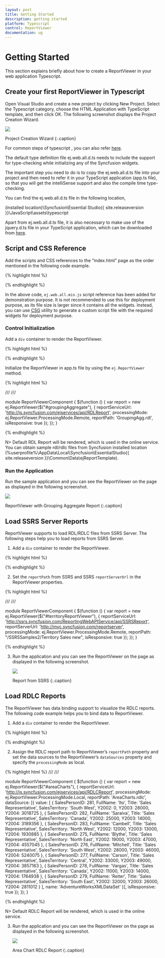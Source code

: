 ```yaml
---
layout: post
title: Getting Started
description: getting started
platform: Typescript
control: ReportViewer
documentation: ug
---
```


# Getting Started

This section explains briefly about how to create a ReportViewer in your web application Typescript.

## Create your first ReportViewer in Typescript

Open Visual Studio and create a new project by clicking New Project. Select the Typescript category, choose the HTML Application with TypeScript template, and then click OK. The following screenshot displays the Project Creation Wizard.

![](Getting-Started_images/Getting-Started_img1.png) 

Project Creation Wizard
{:.caption}

For common steps of typescript , you can also refer [here](https://help.syncfusion.com/js/typescript).

The default type definition file ej.web.all.d.ts needs to include the support for type-checking while initializing any of the Syncfusion widgets. 

The important step you need to do is to copy the ej.web.all.d.ts file into your project and then need to refer it in your TypeScript application (app.ts file), so that you will get the intelliSense support and also the compile time type-checking.

You can find the ej.web.all.d.ts file in the following location,

(installed location)\Syncfusion\Essential Studio\{{ site.releaseversion }}\JavaScript\assets\typescript

Apart from ej.web.all.d.ts file, it is also necessary to make use of the jquery.d.ts file in your TypeScript application, which can be downloaded from [here](https://github.com/DefinitelyTyped/DefinitelyTyped).

## Script and CSS Reference

Add the scripts and CSS references to the “index.html” page as the order mentioned in the following code example.

{% highlight html %}

<!DOCTYPE html>
<html>
<head>
    <link href="http://cdn.syncfusion.com/{{ site.releaseversion }}/js/web/bootstrap-theme/ej.web.all.min.css" rel="stylesheet" />
    <script src="https://code.jquery.com/jquery-3.0.0.min.js"></script>
    <script src="http://cdn.syncfusion.com/js/assets/external/jsrender.min.js" type="text/javascript"></script>
    <script src="https://ajax.aspnetcdn.com/ajax/jquery.validate/1.14.0/jquery.validate.min.js"></script>
    <script src="http://cdn.syncfusion.com/{{ site.releaseversion }}/js/web/ej.web.all.min.js" type="text/javascript"></script>
    <script src="app.js"></script>
</head>
<body>
</body>
</html>

{% endhighlight %}

In the above code, `ej.web.all.min.js` script reference has been added for demonstration purpose. It is not recommended to use this for deployment purpose, as its file size is larger since it contains all the widgets. Instead, you can use [CSG](http://csg.syncfusion.com/# "") utility to generate a custom script file with the required widgets for deployment purpose.

### Control Initialization

Add a `div` container to render the ReportViewer.

{% highlight html %}

<!DOCTYPE html>
<html>    
     <body>
         <div id="groupingAggregate"></div>
     </body>
</html>

{% endhighlight %}

Initialize the ReportViewer in app.ts file by using the `ej.ReportViewer` method.

{% highlight html %}

/// <reference path="../tsfiles/jquery.d.ts"></reference>
/// <reference path="../tsfiles/ej.web.all.d.ts"></reference>

module ReportViewerComponent {
    $(function () {
        var report = new ej.ReportViewer($("#groupingAggregate"), {
            reportServiceUrl: 'http://js.syncfusion.com/ejservices/api/RDLReport',
            processingMode: ej.ReportViewer.ProcessingMode.Remote,
            reportPath: 'GroupingAgg.rdl',
            isResponsive: true
        });
    });
}

{% endhighlight %}

N> Default RDL Report will be rendered, which is used in the online service. You can obtain sample rdl/rdlc files from Syncfusion installed location (%userprofile%\AppData\Local\Syncfusion\EssentialStudio\{{ site.releaseversion }}\Common\Data\ejReportTemplate).

### Run the Application

Run the sample application and you can see the ReportViewer on the page as displayed in the following screenshot.

![](Getting-Started_images/Getting-Started_img2.png) 

ReportViewer with Grouping Aggregate Report
{:.caption}

## Load SSRS Server Reports

ReportViewer supports to load RDL/RDLC files from SSRS Server. The following steps help you to load reports from SSRS Server.

1. Add a `div` container to render the ReportViewer.

{% highlight html %}

<!DOCTYPE html>
<html>    
     <body>
         <div id="territoryReportViewer"></div>
     </body>
</html>

{% endhighlight %}

2. Set the `reportPath` from SSRS and SSRS `reportServerUrl` in the ReportViewer properties.

{% highlight html %}

/// <reference path="../tsfiles/jquery.d.ts"></reference>
/// <reference path="../tsfiles/ej.web.all.d.ts"></reference>

module ReportViewerComponent {
    $(function () {
         var report = new ej.ReportViewer($("#territoryReportViewer"), {
            reportServiceUrl: 'http://ssrs.syncfusion.com/ReportingWebAPIService/api/SSRSReport',
            reportServerUrl: 'http://mvc.syncfusion.com/reportserver',
            processingMode: ej.ReportViewer.ProcessingMode.Remote,
            reportPath: "/SSRSSamples2/Territory Sales new",
            isResponsive: true
        });
    });	
}

{% endhighlight %}

3. Run the application and you can see the ReportViewer on the page as displayed in the following screenshot.

   ![](Getting-Started_images/Getting-Started_img3.png) 
   
   Report from SSRS
   {:.caption}

## Load RDLC Reports

The ReportViewer has data binding support to visualize the RDLC reports. The following code example helps you to bind data to ReportViewer.

1. Add a `div` container to render the ReportViewer.

{% highlight html %}

<!DOCTYPE html>
<html>    
     <body>
         <div id="areaCharts"></div>
     </body>
</html>

{% endhighlight %}

2. Assign the RDLC report path to ReportViewer’s `reportPath` property and set the data sources to the ReportViewer’s `dataSources` property and specify the `processingMode` as local.

{% highlight html %}
/// <reference path="scripts/jquery.d.ts" />
/// <reference path="scripts/ej.widgets.all.d.ts" />

module ReportViewerComponent {
    $(function () {
        var report = new ej.ReportViewer($("#areaCharts"), {
            reportServiceUrl: 'http://js.syncfusion.com/ejservices/api/RDLCReport',
            processingMode: ej.ReportViewer.ProcessingMode.Local,
            reportPath: 'AreaCharts.rdlc',
            dataSource: [{
                value: [
                    { SalesPersonID: 281, FullName: 'Ito', Title: 'Sales Representative', SalesTerritory: 'South West', Y2002: 0, Y2003: 28000, Y2004: 3018725 },
                    { SalesPersonID: 282, FullName: 'Saraiva', Title: 'Sales Representative', SalesTerritory: 'Canada', Y2002: 25000, Y2003: 14000, Y2004: 3189356 },
                    { SalesPersonID: 283, FullName: 'Cambell', Title: 'Sales Representative', SalesTerritory: 'North West', Y2002: 12000, Y2003: 13000, Y2004: 1930885 },
                    { SalesPersonID: 275, FullName: 'Blythe', Title: 'Sales Representative', SalesTerritory: 'North East', Y2002: 19000, Y2003: 47000, Y2004: 4557045 },
                    { SalesPersonID: 276, FullName: 'Mitchell', Title: 'Sales Representative', SalesTerritory: 'South West', Y2002: 28000, Y2003: 46000, Y2004: 5240075 },
                    { SalesPersonID: 277, FullName: 'Carson', Title: 'Sales Representative', SalesTerritory: 'Central', Y2002: 33000, Y2003: 49000, Y2004: 3857163 },
                    { SalesPersonID: 278, FullName: 'Vargas', Title: 'Sales Representative', SalesTerritory: 'Canada', Y2002: 11000, Y2003: 14000, Y2004: 1764938 },
                    { SalesPersonID: 279, FullName: 'Reiter', Title: 'Sales Representative', SalesTerritory: 'South East', Y2002: 32000, Y2003: 26000, Y2004: 2811012 }
                ],
                name: 'AdventureWorksXMLDataSet'
            }],
            isResponsive: true
        });
    });
}

{% endhighlight %}

N> Default RDLC Report will be rendered, which is used in the online service.

3. Run the application and you can see the ReportViewer on the page as displayed in the following screenshot.

   ![](Getting-Started_images/Getting-Started_img4.png) 
   
   Area Chart RDLC Report
   {:.caption}

